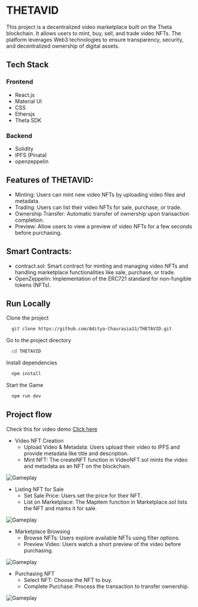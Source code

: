 # THETAVID
This project is a decentralized video marketplace built on the Theta blockchain. It allows users to mint, buy, sell, and trade video NFTs. The platform leverages Web3 technologies to ensure transparency, security, and decentralized ownership of digital assets.
## Tech Stack
### Frontend
- React.js
- Material UI
- CSS
- Ethersjs
- Theta SDK
### Backend
- Solidity
- IPFS (Pinata)
- openzeppelin


## Features of THETAVID:

- Minting: Users can mint new video NFTs by uploading video files and metadata.
- Trading: Users can list their video NFTs for sale, purchase, or trade.
- Ownership Transfer: Automatic transfer of ownership upon transaction completion.
- Preview: Allow users to view a preview of video NFTs for a few seconds before purchasing.

## Smart Contracts:
- contract.sol: Smart contract for minting and managing video NFTs and handling marketplace functionalities like sale, purchase, or trade.
- OpenZeppelin: Implementation of the ERC721 standard for non-fungible tokens (NFTs).

## Run Locally

Clone the project

```bash
  git clone https://github.com/Aditya-Chaurasia11/THETAVID.git
```

Go to the project directory

```bash
  cd THETAVID
```

Install dependencies

```bash
  npm install
```

Start the Game

```bash
  npm run dev
```

## Project flow

  Check this for video demo [Click here](https://www.youtube.com/watch?v=7o2wKpB63Y0)

- Video NFT Creation
    - Upload Video & Metadata: Users upload their video to IPFS and provide metadata like title and description.
    - Mint NFT: The createNFT function in VideoNFT.sol mints the video and metadata as an NFT on the blockchain.

![Gameplay](https://i.postimg.cc/ZK75BSJK/img1.jpg)


- Listing NFT for Sale
    - Set Sale Price: Users set the price for their NFT.
    - List on Marketplace: The Mapitem function in Marketplace.sol lists the NFT and marks it for sale.

![Gameplay](https://i.postimg.cc/Gh5b3xj4/img2.jpg)


- Marketplace Browsing
    - Browse NFTs: Users explore available NFTs using filter options.
    - Preview Video: Users watch a short preview of the video before purchasing.

 ![Gameplay](https://i.postimg.cc/Wb32PH0R/img3.jpg)



- Purchasing NFT
    - Select NFT: Choose the NFT to buy.
    - Complete Purchase: Process the transaction to transfer ownership.
 
![Gameplay](https://i.postimg.cc/Xq24CfSD/img4.jpg)


  
